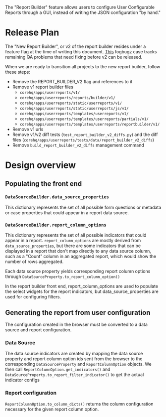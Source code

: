 The "Report Builder" feature allows users to configure User Configurable Reports through a GUI, instead of writing
the JSON configuration "by hand."


# Release Plan

The "New Report Builder", or v2 of the report builder resides under a feature flag at the time of writing this
document. [This](http://manage.dimagi.com/default.asp?251977) fogbugz case tracks remaining QA problems that need
fixing before v2 can be released.

When we are ready to transition all projects to the new report builder, follow these steps:
- Remove the REPORT_BUILDER_V2 flag and references to it
- Remove v1 report builder files
    - `corehq/apps/userreports/v1/`
    - `corehq/apps/userreports/reports/builder/v1/`
    - `corehq/apps/userreports/static/userreports/v1/`
    - `corehq/apps/userreports/static/userreports/js/v1/`
    - `corehq/apps/userreports/templates/userreports/v1/`
    - `corehq/apps/userreports/templates/userreports/partials/v1/`
    - `corehq/apps/userreports/templates/userreports/reportbuilder/v1/`
- Remove v1 urls
- Remove v1/v2 diff tests (`test_report_builder_v2_diffs.py`) and the diff files
  (`corehq/apps/userreports/tests/data/report_builder_v2_diffs`)
- Remove `build_report_builder_v2_diffs` management command


# Design overview

## Populating the front end

### `DataSourceBuilder.data_source_properties`
This dictionary represents the set of all possible form questions or metadata or case
properties that could appear in a report data source.

### `DataSourceBuilder.report_column_options`
This dictionary represents the set of all possible indicators that could appear in a
report. `report_column_options` are mostly derived from `data_source_properties`, but
there are some indicators that can be displayed in a report that don't map directly to
any data source column, such as a "Count" column in an aggregated report, which would
show the number of rows aggregated.

Each data source property yields corresponding report column options through
`DataSourceProperty.to_report_column_option()`

In the report builder front end, report_column_options are used to populate the select
widgets for the report indicators, but data_source_properties are used for configuring
filters.


## Generating the report from user configuration
The configuration created in the browser must be converted to a data source and report
configuration.

### Data Source
The data source indicators are created by mapping the data source property and report
column option ids sent from the browser to the corresponding `DataSourceProperty` and
`ReportColumnOption` objects. We then call `ReportColumnOption.get_indicators()` and
`DataSourceProperty.to_report_filter_indicator()` to get the actual indicator configs

### Report configuration
`ReportColumnOption.to_column_dicts()` returns the column configuration necessary for the
given report column option.
